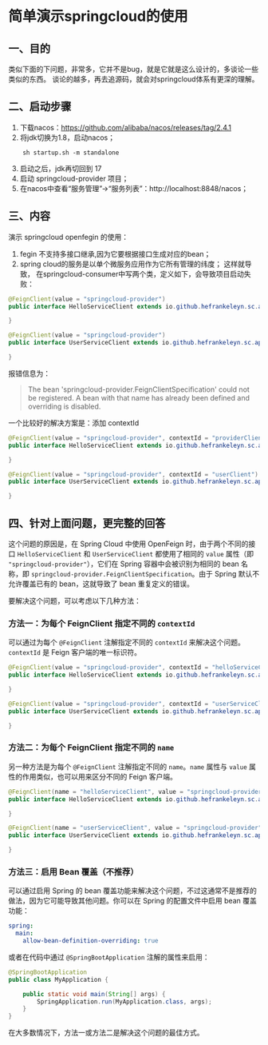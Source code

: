 # 简单演示springcloud的使用

## 一、目的

类似下面的下问题，非常多，它并不是bug，就是它就是这么设计的，多谈论一些类似的东西。
谈论的越多，再去追源码，就会对springcloud体系有更深的理解。

## 二、启动步骤
1. 下载nacos：https://github.com/alibaba/nacos/releases/tag/2.4.1
2. 将jdk切换为1.8，启动nacos；

```shell
    sh startup.sh -m standalone
```

3. 启动之后，jdk再切回到 17
4. 启动 springcloud-provider 项目；
5. 在nacos中查看“服务管理”->“服务列表”：http://localhost:8848/nacos；

## 三、内容

演示 springcloud openfegin 的使用：

1. fegin 不支持多接口继承,因为它要根据接口生成对应的bean；
2. spring cloud的服务是以单个微服务应用作为它所有管理的纬度；
   这样就导致， 在springcloud-consumer中写两个类，定义如下，会导致项目启动失败：

```java
@FeignClient(value = "springcloud-provider")
public interface HelloServiceClient extends io.github.hefrankeleyn.sc.api.HelloServiceClient {

}

@FeignClient(value = "springcloud-provider")
public interface UserServiceClient extends io.github.hefrankeleyn.sc.api.UserServiceClient {

}
```
报错信息为：
> The bean 'springcloud-provider.FeignClientSpecification' could not be registered. A bean with that name has already been defined and overriding is disabled.

一个比较好的解决方案是：添加 contextId

```java
@FeignClient(value = "springcloud-provider", contextId = "providerClient")
public interface HelloServiceClient extends io.github.hefrankeleyn.sc.api.HelloServiceClient {

}

@FeignClient(value = "springcloud-provider", contextId = "userClient")
public interface UserServiceClient extends io.github.hefrankeleyn.sc.api.UserServiceClient {

}
```

## 四、针对上面问题，更完整的回答

这个问题的原因是，在 Spring Cloud 中使用 OpenFeign 时，由于两个不同的接口 `HelloServiceClient` 和 `UserServiceClient` 都使用了相同的 `value` 属性（即 `"springcloud-provider"`），它们在 Spring 容器中会被识别为相同的 bean 名称，即 `springcloud-provider.FeignClientSpecification`。由于 Spring 默认不允许覆盖已有的 bean，这就导致了 bean 重复定义的错误。

要解决这个问题，可以考虑以下几种方法：

### 方法一：为每个 FeignClient 指定不同的 `contextId`
可以通过为每个 `@FeignClient` 注解指定不同的 `contextId` 来解决这个问题。`contextId` 是 Feign 客户端的唯一标识符。

```java
@FeignClient(value = "springcloud-provider", contextId = "helloServiceClient")
public interface HelloServiceClient extends io.github.hefrankeleyn.sc.api.HelloServiceClient {

}

@FeignClient(value = "springcloud-provider", contextId = "userServiceClient")
public interface UserServiceClient extends io.github.hefrankeleyn.sc.api.UserServiceClient {

}
```

### 方法二：为每个 FeignClient 指定不同的 `name`
另一种方法是为每个 `@FeignClient` 注解指定不同的 `name`。`name` 属性与 `value` 属性的作用类似，也可以用来区分不同的 Feign 客户端。

```java
@FeignClient(name = "helloServiceClient", value = "springcloud-provider")
public interface HelloServiceClient extends io.github.hefrankeleyn.sc.api.HelloServiceClient {

}

@FeignClient(name = "userServiceClient", value = "springcloud-provider")
public interface UserServiceClient extends io.github.hefrankeleyn.sc.api.UserServiceClient {

}
```

### 方法三：启用 Bean 覆盖（不推荐）
可以通过启用 Spring 的 bean 覆盖功能来解决这个问题，不过这通常不是推荐的做法，因为它可能导致其他问题。你可以在 Spring 的配置文件中启用 bean 覆盖功能：

```yaml
spring:
  main:
    allow-bean-definition-overriding: true
```

或者在代码中通过 `@SpringBootApplication` 注解的属性来启用：

```java
@SpringBootApplication
public class MyApplication {

    public static void main(String[] args) {
        SpringApplication.run(MyApplication.class, args);
    }
}
```

在大多数情况下，方法一或方法二是解决这个问题的最佳方式。